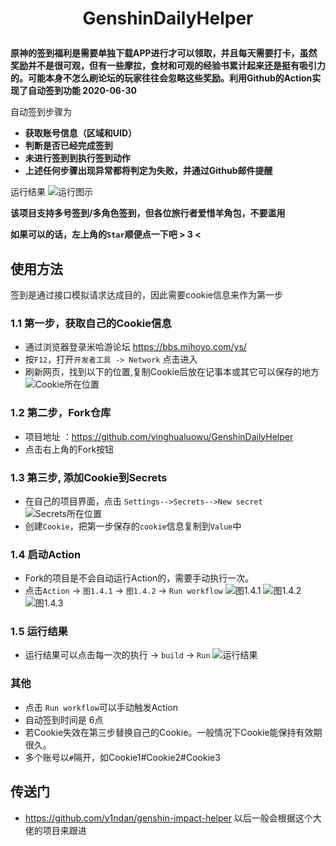 <h1 align="center">

GenshinDailyHelper

</h1>

**原神的签到福利是需要单独下载APP进行才可以领取，并且每天需要打卡，虽然奖励并不是很可观，但有一些摩拉，食材和可观的经验书累计起来还是挺有吸引力的。可能本身不怎么刷论坛的玩家往往会忽略这些奖励。利用Github的Action实现了自动签到功能 2020-06-30**

自动签到步骤为
* **获取账号信息（区域和UID）**
* **判断是否已经完成签到**
* **未进行签到到执行签到动作**
* **上述任何步骤出现异常都将判定为失败，并通过Github邮件提醒**

运行结果
![运行图示](https://cdn.jsdelivr.net/gh/yinghualuowu/SakuraWallpaper@74c46f44/cnblog/head/genshin/buildsuccess.png)

**该项目支持多号签到/多角色签到，但各位旅行者爱惜羊角包，不要滥用**

**如果可以的话，左上角的```Star```顺便点一下吧 > 3 <**

## 使用方法
签到是通过接口模拟请求达成目的，因此需要cookie信息来作为第一步

### 1.1 第一步，获取自己的Cookie信息
- 通过浏览器登录米哈游论坛 https://bbs.mihoyo.com/ys/
- 按```F12```，打开```开发者工具 -> Network``` 点击进入
- 刷新网页，找到以下的位置,复制Cookie后放在记事本或其它可以保存的地方
![Cookie所在位置](https://cdn.jsdelivr.net/gh/yinghualuowu/SakuraWallpaper@74c46f44/cnblog/head/genshin/cookie.png)

### 1.2 第二步，Fork仓库
- 项目地址 ：https://github.com/yinghualuowu/GenshinDailyHelper
- 点击右上角的Fork按钮

### 1.3 第三步, 添加Cookie到Secrets
- 在自己的项目界面，点击 ```Settings-->Secrets-->New secret```
![Secrets所在位置](https://cdn.jsdelivr.net/gh/yinghualuowu/SakuraWallpaper@74c46f44/cnblog/head/genshin/setting.png)
- 创建```Cookie```，把第一步保存的```cookie```信息复制到```Value```中

### 1.4 启动Action
- Fork的项目是不会自动运行Action的，需要手动执行一次。
- 点击```Action``` -> ```图1.4.1``` -> ```图1.4.2``` -> ```Run workflow```
![图1.4.1](https://cdn.jsdelivr.net/gh/yinghualuowu/SakuraWallpaper@74c46f44/cnblog/head/genshin/understandflow.png)
![图1.4.2](https://cdn.jsdelivr.net/gh/yinghualuowu/SakuraWallpaper@74c46f44/cnblog/head/genshin/enableflow.png)
![图1.4.3](https://cdn.jsdelivr.net/gh/yinghualuowu/SakuraWallpaper@74c46f44/cnblog/head/genshin/runflow.png)

### 1.5 运行结果
- 运行结果可以点击每一次的执行 -> ```build``` -> ```Run```
![运行结果](https://cdn.jsdelivr.net/gh/yinghualuowu/SakuraWallpaper@74c46f44/cnblog/head/genshin/buildflow.png)

### 其他
- 点击 ```Run workflow```可以手动触发Action
- 自动签到时间是 6点
- 若Cookie失效在第三步替换自己的Cookie。一般情况下Cookie能保持有效期很久。
- 多个账号以```#```隔开，如Cookie1#Cookie2#Cookie3

## 传送门
- https://github.com/y1ndan/genshin-impact-helper 以后一般会根据这个大佬的项目来跟进
